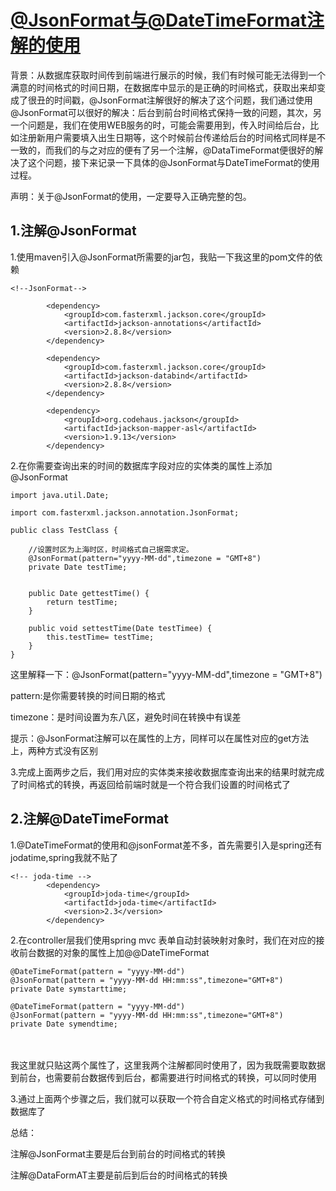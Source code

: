 # [@JsonFormat与@DateTimeFormat注解的使用](https://www.cnblogs.com/mracale/p/9828346.html)

背景：从数据库获取时间传到前端进行展示的时候，我们有时候可能无法得到一个满意的时间格式的时间日期，在数据库中显示的是正确的时间格式，获取出来却变成了很丑的时间戳，@JsonFormat注解很好的解决了这个问题，我们通过使用@JsonFormat可以很好的解决：后台到前台时间格式保持一致的问题，其次，另一个问题是，我们在使用WEB服务的时，可能会需要用到，传入时间给后台，比如注册新用户需要填入出生日期等，这个时候前台传递给后台的时间格式同样是不一致的，而我们的与之对应的便有了另一个注解，@DataTimeFormat便很好的解决了这个问题，接下来记录一下具体的@JsonFormat与DateTimeFormat的使用过程。

声明：关于@JsonFormat的使用，一定要导入正确完整的包。

## 1.注解@JsonFormat

  1.使用maven引入@JsonFormat所需要的jar包，我贴一下我这里的pom文件的依赖

```
<!--JsonFormat-->
  
        <dependency>
            <groupId>com.fasterxml.jackson.core</groupId>
            <artifactId>jackson-annotations</artifactId>
            <version>2.8.8</version>
        </dependency>
  
        <dependency>
            <groupId>com.fasterxml.jackson.core</groupId>
            <artifactId>jackson-databind</artifactId>
            <version>2.8.8</version>
        </dependency>
  
        <dependency>
            <groupId>org.codehaus.jackson</groupId>
            <artifactId>jackson-mapper-asl</artifactId>
            <version>1.9.13</version>
        </dependency>
```

2.在你需要查询出来的时间的数据库字段对应的实体类的属性上添加@JsonFormat

```
import java.util.Date;
  
import com.fasterxml.jackson.annotation.JsonFormat;
  
public class TestClass {
  
    //设置时区为上海时区，时间格式自己据需求定。
    @JsonFormat(pattern="yyyy-MM-dd",timezone = "GMT+8")
    private Date testTime;
  
     
    public Date gettestTime() {
        return testTime;
    }
  
    public void settestTime(Date testTimee) {
        this.testTime= testTime;
    }
}
```

这里解释一下：@JsonFormat(pattern="yyyy-MM-dd",timezone = "GMT+8")

  pattern:是你需要转换的时间日期的格式

  timezone：是时间设置为东八区，避免时间在转换中有误差

 提示：@JsonFormat注解可以在属性的上方，同样可以在属性对应的get方法上，两种方式没有区别

3.完成上面两步之后，我们用对应的实体类来接收数据库查询出来的结果时就完成了时间格式的转换，再返回给前端时就是一个符合我们设置的时间格式了

## 2.注解@DateTimeFormat

1.@DateTimeFormat的使用和@jsonFormat差不多，首先需要引入是spring还有jodatime,spring我就不贴了

```
<!-- joda-time -->
        <dependency>
            <groupId>joda-time</groupId>
            <artifactId>joda-time</artifactId>
            <version>2.3</version>
        </dependency>
```

2.在controller层我们使用spring mvc 表单自动封装映射对象时，我们在对应的接收前台数据的对象的属性上加@@DateTimeFormat

```
@DateTimeFormat(pattern = "yyyy-MM-dd")
@JsonFormat(pattern = "yyyy-MM-dd HH:mm:ss",timezone="GMT+8")
private Date symstarttime;
 
@DateTimeFormat(pattern = "yyyy-MM-dd")
@JsonFormat(pattern = "yyyy-MM-dd HH:mm:ss",timezone="GMT+8")
private Date symendtime;
```

　　

 我这里就只贴这两个属性了，这里我两个注解都同时使用了，因为我既需要取数据到前台，也需要前台数据传到后台，都需要进行时间格式的转换，可以同时使用

3.通过上面两个步骤之后，我们就可以获取一个符合自定义格式的时间格式存储到数据库了

总结： 

 注解@JsonFormat主要是后台到前台的时间格式的转换

 注解@DataFormAT主要是前后到后台的时间格式的转换